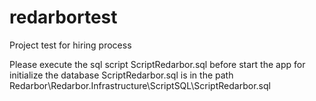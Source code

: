 # redarbortest
Project test for hiring process

Please execute the sql script ScriptRedarbor.sql before start the app for initialize the database
ScriptRedarbor.sql is in the path Redarbor\Redarbor.Infrastructure\ScriptSQL\ScriptRedarbor.sql
